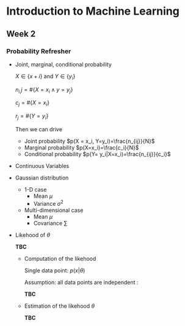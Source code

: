 # Introduction to Machine Learning

## Week 2

### Probability Refresher

* Joint, marginal, conditional probability

  $X\in \{x+i\}$  and $Y \in \{y_i\}$ 

  $n_{i,}j = \# \{X=x_i \land y = y_j\}$

  $c_j= \# \{X=x_i\}$

  $r_j= \# \{Y=y_i\}$

  Then we can drive

  * Joint probability	 $p(X = x_i, Y=y_i)=\frac{n_{ij}}{N}$
  * Marginal probability     $p(X=x_i)=\frac{c_i}{N}$
  * Conditional probability    $p(Y= y_i|X=x_i)=\frac{n_{ij}}{c_i}$ 

* Continuous Variables

* Gaussian distribution

  * 1-D case
    * Mean $\mu$
    * Variance $\sigma^2$
  * Multi-dimensional case
    * Mean $\mu$
    * Covariance $\sum$

* Likehood of $\theta$

  **TBC**

  * Computation of the likehood

    Single data point: $p(x|\theta)$

    Assumption: all data points are independent :

    **TBC**

  * Estimation of the likehood $\theta$

    **TBC**

